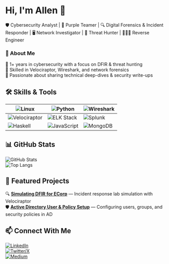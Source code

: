 # Hi, I'm Allen 👋  

🛡️ Cybersecurity Analyst | 🤝 Purple Teamer | 🔍 Digital Forensics & Incident Responder | 🖥️ Network Investigator | 👾 Threat Hunter | 👷🏻‍♂️ Reverse Engineer

### 📌 About Me
🔹 1+ years in cybersecurity with a focus on DFIR & threat hunting  
🔹 Skilled in Velociraptor, Wireshark, and network forensics  
🔹 Passionate about sharing technical deep-dives & security write-ups  

## 🛠️ Skills & Tools

| ![Linux](https://img.shields.io/badge/Linux-FCC624?style=flat&logo=linux&logoColor=black) | ![Python](https://img.shields.io/badge/Python-3776AB?style=flat&logo=python&logoColor=white) | ![Wireshark](https://img.shields.io/badge/Wireshark-1679A7?style=flat&logo=wireshark&logoColor=white) |
|---|---|---|
| ![Velociraptor](https://img.shields.io/badge/Velociraptor-5B5B5B?style=flat) | ![ELK Stack](https://img.shields.io/badge/ELK%20Stack-005571?style=flat&logo=elasticstack&logoColor=white) | ![Splunk](https://img.shields.io/badge/Splunk-000000?style=flat&logo=splunk&logoColor=white) |
| ![Haskell](https://img.shields.io/badge/Haskell-5D4F85?style=flat&logo=haskell&logoColor=white) | ![JavaScript](https://img.shields.io/badge/JavaScript-F7DF1E?style=flat&logo=javascript&logoColor=black) | ![MongoDB](https://img.shields.io/badge/MongoDB-47A248?style=flat&logo=mongodb&logoColor=white) |

## 📊 GitHub Stats
![GitHub Stats](https://github-readme-stats.vercel.app/api?username=0x0allenace&show_icons=true&theme=tokyonight)  
![Top Langs](https://github-readme-stats.vercel.app/api/top-langs/?username=0x0allenace&layout=compact&theme=tokyonight)


## 📂 Featured Projects
🔍 [**Simulating DFIR for ECorp**](https://medium.com/@allenace/initial-simulation-for-ecorp-dfir-environment-in-a-lan-setup-0cdeaabae235) — Incident response lab simulation with Velociraptor  
🛡️ [**Active Directory User & Policy Setup**](https://medium.com/@allenace/setting-up-users-groups-and-policies-in-active-directory-8a73f7843ab0) — Configuring users, groups, and security policies in AD  

## 📫 Connect With Me
[![LinkedIn](https://img.shields.io/badge/LinkedIn-0A66C2?style=flat&logo=linkedin&logoColor=white)](https://linkedin.com/in/allen-ace-soc-analyst)  
[![Twitter/X](https://img.shields.io/badge/Twitter-000000?style=flat&logo=x&logoColor=white)](https://x.com/allen_acee)  
[![Medium](https://img.shields.io/badge/Medium-000000?style=flat&logo=medium&logoColor=white)](https://medium.com/@allenace)
